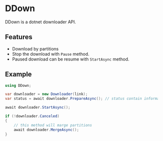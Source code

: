 # DDown
DDown is a dotnet downloader API.

## Features

* Download by partitions
* Stop the download with `Pause` method.
* Paused download can be resume with `StartAsync` method.

## Example

```csharp
using DDown;

var downloader = new Downloader(link);
var status = await downloader.PrepareAsync(); // status contain information about file. (e.g. Length, IsRangeSupported, PartitionCount)

await downloader.StartAsync(); 

if (!downloader.Canceled)
{
    // this method will marge partitions
    await downloader.MergeAsync();
}

```


```csharp
```


